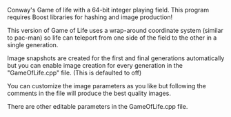 Conway's Game of life with a 64-bit integer playing field.
This program requires Boost libraries for hashing and image production!

This version of Game of Life uses a wrap-around coordinate system (similar to pac-man) 
so life can teleport from one side of the field to the other in a single generation.

Image snapshots are created for the first and final generations automatically but 
you can enable image creation for every generation in the "GameOfLife.cpp" file. (This is defaulted to off)

You can customize the image parameters as you like but following the comments in the file will produce the best quality images.

There are other editable parameters in the GameOfLife.cpp file.
